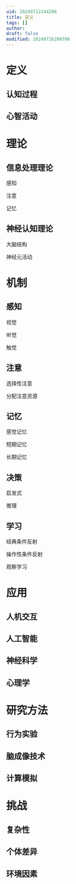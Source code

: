 ```yaml
---
uid: 20240712144206
title: 定义
tags: []
author: 
draft: false
modified: 20240726200706
---
```


# 定义

## 认知过程

## 心智活动

# 理论

## 信息处理理论

感知

注意

记忆

## 神经认知理论

大脑结构

神经元活动

# 机制

## 感知

视觉

听觉

触觉

## 注意

选择性注意

分配注意资源

## 记忆

感觉记忆

短期记忆

长期记忆

## 决策

启发式

推理

## 学习

经典条件反射

操作性条件反射

观察学习

# 应用

## 人机交互

## 人工智能

## 神经科学

## 心理学

# 研究方法

## 行为实验

## 脑成像技术

## 计算模拟

# 挑战

## 复杂性

## 个体差异

## 环境因素